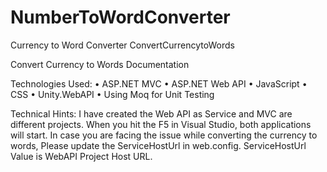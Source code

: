# NumberToWordConverter
Currency to Word Converter
ConvertCurrencytoWords

Convert Currency to Words Documentation

Technologies Used: •	ASP.NET MVC •	ASP.NET Web API •	JavaScript •	CSS •	Unity.WebAPI •	Using Moq for Unit Testing

Technical Hints: I have created the Web API as Service and MVC are different projects. When you hit the F5 in Visual Studio, both applications will start. In case you are facing the issue while converting the currency to words, Please update the ServiceHostUrl in web.config. ServiceHostUrl Value is WebAPI Project Host URL.
